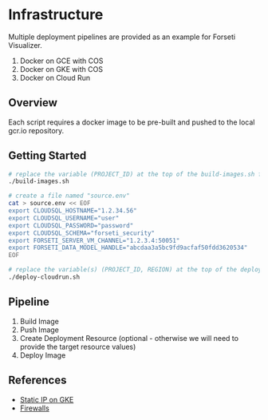# Infrastructure

Multiple deployment pipelines are provided as an example for Forseti Visualizer.

1. Docker on GCE with COS
2. Docker on GKE with COS
3. Docker on Cloud Run

## Overview

Each script requires a docker image to be pre-built and pushed to the local gcr.io repository.

## Getting Started

```bash
# replace the variable (PROJECT_ID) at the top of the build-images.sh file
./build-images.sh

# create a file named "source.env"
cat > source.env << EOF
export CLOUDSQL_HOSTNAME="1.2.34.56"
export CLOUDSQL_USERNAME="user"
export CLOUDSQL_PASSWORD="password"
export CLOUDSQL_SCHEMA="forseti_security"
export FORSETI_SERVER_VM_CHANNEL="1.2.3.4:50051"
export FORSETI_DATA_MODEL_HANDLE="abcdaa3a5bc9fd9acfaf50fdd3620534"
EOF

# replace the variable(s) (PROJECT_ID, REGION) at the top of the deployment file and then run to deploy the image
./deploy-cloudrun.sh
```

## Pipeline

1. Build Image
2. Push Image
3. Create Deployment Resource (optional - otherwise we will need to provide the target resource values)
4. Deploy Image

## References

* [Static IP on GKE](https://cloud.google.com/kubernetes-engine/docs/tutorials/configuring-domain-name-static-ip)
* [Firewalls](https://cloud.google.com/solutions/prep-kubernetes-engine-for-prod#firewalling)
